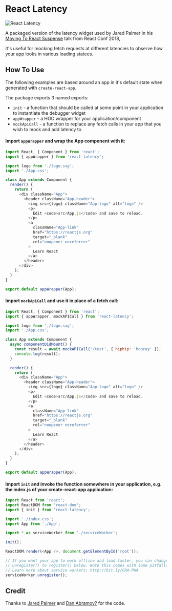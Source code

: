# React Latency

![React Latency](https://github.com/amogower/react-latency/raw/master/img/screenshot.png)

A packaged version of the latency widget used by Jared Palmer in his [Moving To React Suspense](https://www.youtube.com/watch?v=SCQgE4mTnjU) talk from React Conf 2018,

It's useful for mocking fetch requests at different latencies to observe how your app looks in various loading statees.

## How To Use

The following examples are based around an app in it's default state when generated with `create-react-app`.

The package exports 3 named exports:

- `init` - a function that should be called at some point in your application to instantiate the debugger widget
- `appWrapper` - a HOC wrapper for your application/component
- `mockApiCall` - a function to replace any fetch calls in your app that you wish to mock and add latency to

#### Import `appWrapper` and wrap the App component with it:

```javascript
import React, { Component } from 'react';
import { appWrapper } from 'react-latency';

import logo from './logo.svg';
import './App.css';

class App extends Component {
  render() {
    return (
      <div className="App">
        <header className="App-header">
          <img src={logo} className="App-logo" alt="logo" />
          <p>
            Edit <code>src/App.js</code> and save to reload.
          </p>
          <a
            className="App-link"
            href="https://reactjs.org"
            target="_blank"
            rel="noopener noreferrer"
          >
            Learn React
          </a>
        </header>
      </div>
    );
  }
}

export default appWrapper(App);
```

#### Import `mockApiCall` and use it in place of a fetch call:

```javascript
import React, { Component } from 'react';
import { appWrapper, mockAPICall } from 'react-latency';

import logo from './logo.svg';
import './App.css';

class App extends Component {
  async componentDidMount() {
    const result = await mockAPICall('/test', { hiphip: 'hooray' });
    console.log(result);
  }

  render() {
    return (
      <div className="App">
        <header className="App-header">
          <img src={logo} className="App-logo" alt="logo" />
          <p>
            Edit <code>src/App.js</code> and save to reload.
          </p>
          <a
            className="App-link"
            href="https://reactjs.org"
            target="_blank"
            rel="noopener noreferrer"
          >
            Learn React
          </a>
        </header>
      </div>
    );
  }
}

export default appWrapper(App);
```

#### Import `init` and invoke the function somewhere in your application, e.g. the index.js of your create-react-app application:

```javascript
import React from 'react';
import ReactDOM from 'react-dom';
import { init } from 'react-latency';

import './index.css';
import App from './App';

import * as serviceWorker from './serviceWorker';

init();

ReactDOM.render(<App />, document.getElementById('root'));

// If you want your app to work offline and load faster, you can change
// unregister() to register() below. Note this comes with some pitfalls.
// Learn more about service workers: http://bit.ly/CRA-PWA
serviceWorker.unregister();
```

## Credit

Thanks to [Jared Palmer](https://github.com/jaredpalmer) and [Dan Abramov?](https://github.com/gaearon) for the code.
